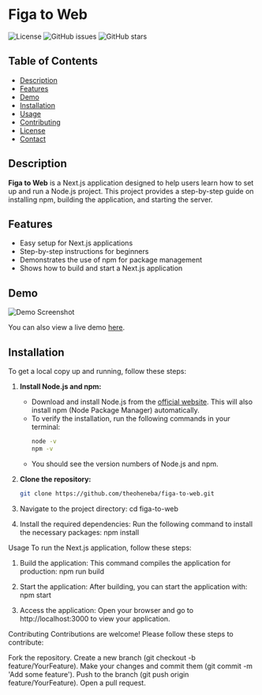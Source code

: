 # Figa to Web

![License](https://img.shields.io/badge/license-MIT-blue.svg) ![GitHub issues](https://img.shields.io/github/issues/theoheneba/figa-to-web) ![GitHub stars](https://img.shields.io/github/stars/theoheneba/figa-to-web)

## Table of Contents

- [Description](#description)
- [Features](#features)
- [Demo](#demo)
- [Installation](#installation)
- [Usage](#usage)
- [Contributing](#contributing)
- [License](#license)
- [Contact](#contact)

## Description

**Figa to Web** is a Next.js application designed to help users learn how to set up and run a Node.js project. This project provides a step-by-step guide on installing npm, building the application, and starting the server.

## Features

- Easy setup for Next.js applications
- Step-by-step instructions for beginners
- Demonstrates the use of npm for package management
- Shows how to build and start a Next.js application

## Demo

![Demo Screenshot](http://asiawideexpress.com/wp-content/uploads/2024/12/a-banner-with-writings-Figma-to-Web-.-add-figma-and-react-and-next-js-logo.jpg)

You can also view a live demo [here](figmatowebapp.netlify.app).

## Installation

To get a local copy up and running, follow these steps:

1. **Install Node.js and npm:**
    - Download and install Node.js from the [official website](https://nodejs.org/). This will also install npm (Node Package Manager) automatically.
    - To verify the installation, run the following commands in your terminal:
      ```bash
      node -v
      npm -v
      ```
    - You should see the version numbers of Node.js and npm.

2. **Clone the repository:**
   ```bash
   git clone https://github.com/theoheneba/figa-to-web.git

3. Navigate to the project directory:
   cd figa-to-web

4. Install the required dependencies: Run the following command to install the necessary packages:
   npm install

Usage
To run the Next.js application, follow these steps:

1. Build the application: This command compiles the application for production:
   npm run build

2. Start the application: After building, you can start the application with:
   npm start

3. Access the application: Open your browser and go to http://localhost:3000 to view your application.

Contributing
Contributions are welcome! Please follow these steps to contribute:

Fork the repository.
Create a new branch (git checkout -b feature/YourFeature).
Make your changes and commit them (git commit -m 'Add some feature').
Push to the branch (git push origin feature/YourFeature).
Open a pull request.

